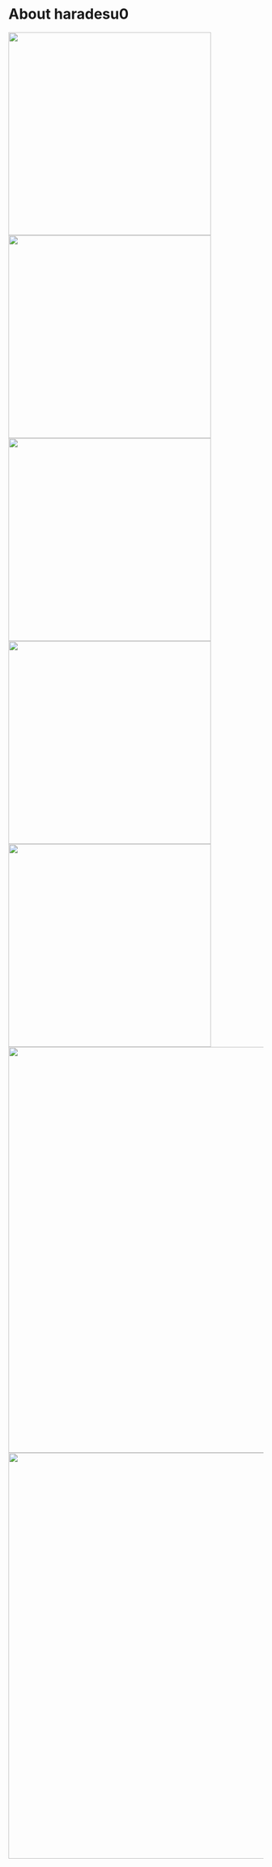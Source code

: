 # About haradesu0
<img width=400 src="https://github-readme-stats.vercel.app/api?username=haradesu0&count_private=true&show_icons=true&show_icons=true&theme=algolia"><br>
<img width=400 src="https://raw.githubusercontent.com/haradesu0/haradesu0/main/profile-summary-card-output/algolia/3-stats.svg"><img width=400 src="https://raw.githubusercontent.com/haradesu0/haradesu0/main/profile-summary-card-output/algolia/4-productive-time.svg"><br>
<img width=400 src="https://raw.githubusercontent.com/haradesu0/haradesu0/main/profile-summary-card-output/algolia/1-repos-per-language.svg"><img width=400 src="https://raw.githubusercontent.com/haradesu0/haradesu0/main/profile-summary-card-output/algolia/2-most-commit-language.svg"><br>
<img width=800 src="https://raw.githubusercontent.com/haradesu0/haradesu0/main/profile-summary-card-output/algolia/0-profile-details.svg"><br>
<img width=800 src="https://github-profile-trophy.vercel.app/?username=haradesu0&theme=algolia&column=9"><br>
